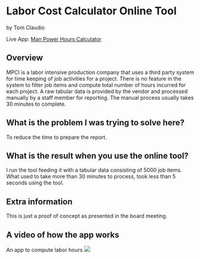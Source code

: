 # Labor Cost Calculator Online Tool
by Tom Claudio

Live App: [Man Power Hours Calculator](https://mpci-manhours.netlify.com/)

## Overview
MPCI is a labor intensive production company that uses a third party system for time keeping of job activities for a project. There is no feature in the system to filter job items and compute total number of hours incurred for each project. A raw tabular data is provided by the vendor and processed manually by a staff member for reporting. The manual process usually takes 30 minutes to complete.

## What is the problem I was trying to solve here?
To reduce the time to prepare the report.

## What is the result when you use the online tool?
I run the tool feeding it with a tabular data consisting of 5000 job items. What used to take more than 30 minutes to process, took less than 5 seconds using the tool.

## Extra information
This is just a proof of concept as presented in the board meeting.

## A video of how the app works
An app to compute labor hours
![](mpci.gif)
